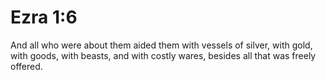 # Ezra 1:6

And all who were about them aided them with vessels of silver, with gold, with goods, with beasts, and with costly wares, besides all that was freely offered.
